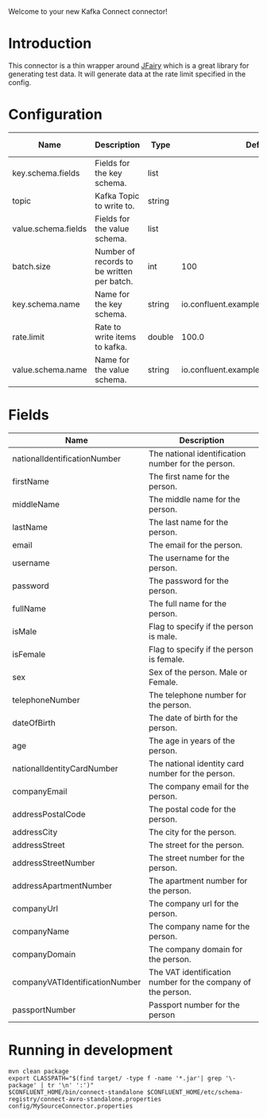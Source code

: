 Welcome to your new Kafka Connect connector!

# Introduction

This connector is a thin wrapper around [JFairy](https://github.com/Codearte/jfairy) which is a great library for 
generating test data. It will generate data at the rate limit specified in the config.

# Configuration

| Name                | Description                                | Type   | Default                                  | Valid Values | Importance |
|---------------------|--------------------------------------------|--------|------------------------------------------|--------------|------------|
| key.schema.fields   | Fields for the key schema.                 | list   |                                          |              | high       |
| topic               | Kafka Topic to write to.                   | string |                                          |              | high       |
| value.schema.fields | Fields for the value schema.               | list   |                                          |              | high       |
| batch.size          | Number of records to be written per batch. | int    | 100                                      | [1,...]      | medium     |
| key.schema.name     | Name for the key schema.                   | string | io.confluent.example.simulator.PersonKey |              | medium     |
| rate.limit          | Rate to write items to kafka.              | double | 100.0                                    |              | medium     |
| value.schema.name   | Name for the value schema.                 | string | io.confluent.example.simulator.Person    |              | medium     |

# Fields

| Name                            | Description                                                  |
|---------------------------------|--------------------------------------------------------------|
| nationalIdentificationNumber    | The national identification number for the person.           |
| firstName                       | The first name for the person.                               |
| middleName                      | The middle name for the person.                              |
| lastName                        | The last name for the person.                                |
| email                           | The email for the person.                                    |
| username                        | The username for the person.                                 |
| password                        | The password for the person.                                 |
| fullName                        | The full name for the person.                                |
| isMale                          | Flag to specify if the person is male.                       |
| isFemale                        | Flag to specify if the person is female.                     |
| sex                             | Sex of the person. Male or Female.                           |
| telephoneNumber                 | The telephone number for the person.                         |
| dateOfBirth                     | The date of birth for the person.                            |
| age                             | The age in years of the person.                              |
| nationalIdentityCardNumber      | The national identity card number for the person.            |
| companyEmail                    | The company email for the person.                            |
| addressPostalCode               | The postal code for the person.                              |
| addressCity                     | The city for the person.                                     |
| addressStreet                   | The street for the person.                                   |
| addressStreetNumber             | The street number for the person.                            |
| addressApartmentNumber          | The apartment number for the person.                         |
| companyUrl                      | The company url for the person.                              |
| companyName                     | The company name for the person.                             |
| companyDomain                   | The company domain for the person.                           |
| companyVATIdentificationNumber  | The VAT identification number for the company of the person. |
| passportNumber                  | Passport number for the person                               |




# Running in development

```
mvn clean package
export CLASSPATH="$(find target/ -type f -name '*.jar'| grep '\-package' | tr '\n' ':')"
$CONFLUENT_HOME/bin/connect-standalone $CONFLUENT_HOME/etc/schema-registry/connect-avro-standalone.properties config/MySourceConnector.properties
```

